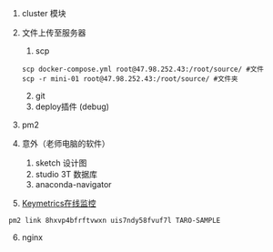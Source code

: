 1. cluster 模块
2. 文件上传至服务器
    1. scp
    ```
    scp docker-compose.yml root@47.98.252.43:/root/source/ #文件
    scp -r mini-01 root@47.98.252.43:/root/source/ #文件夹
    ```
    2. git
    3. deploy插件 (debug)
3. pm2

4. 意外（老师电脑的软件）
    1. sketch 设计图
    2. studio 3T 数据库
    3. anaconda-navigator

5. [Keymetrics在线监控](https://id.keymetrics.io/api/oauth/login)
```
pm2 link 8hxvp4bfrftvwxn uis7ndy58fvuf7l TARO-SAMPLE
```
6. nginx